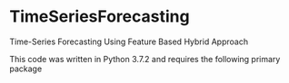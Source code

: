 # TimeSeriesForecasting
Time-Series Forecasting Using Feature Based Hybrid Approach

This code was written in  Python 3.7.2 and requires the following primary package



```conda install pandas
```

